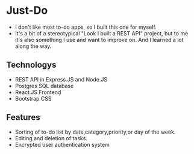 # Just-Do 

- I don't like most to-do apps, so I built this one for myself.
- It's a bit of a stereotypical "Look I built a REST API" project, but to me it's also something I use and want to improve on. And I learned a lot along the way.

## Technologys

- REST API in Express.JS and Node.JS
- Postgres SQL database
- React.JS Frontend
- Bootstrap CSS

## Features

- Sorting of to-do list by date,category,priority,or day of the week.
- Editing and deletion of tasks.
- Encrypted user authentication system

